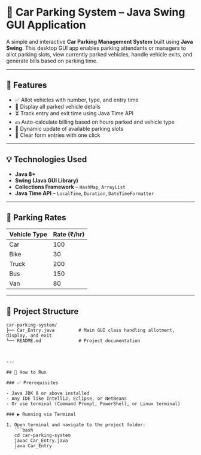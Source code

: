 # 🚗 Car Parking System – Java Swing GUI Application

A simple and interactive **Car Parking Management System** built using **Java Swing**. This desktop GUI app enables parking attendants or managers to allot parking slots, view currently parked vehicles, handle vehicle exits, and generate bills based on parking time.

---

## 🔧 Features

- ✅ Allot vehicles with number, type, and entry time
- 📃 Display all parked vehicle details
- ⏳ Track entry and exit time using Java Time API
- 💵 Auto-calculate billing based on hours parked and vehicle type
- 🧮 Dynamic update of available parking slots
- 🧼 Clear form entries with one click

---

## 💡 Technologies Used

- **Java 8+**
- **Swing (Java GUI Library)**
- **Collections Framework** – `HashMap`, `ArrayList`
- **Java Time API** – `LocalTime`, `Duration`, `DateTimeFormatter`

---

## 🧮 Parking Rates

| Vehicle Type | Rate (₹/hr) |
|--------------|------------|
| Car          | 100        |
| Bike         | 30         |
| Truck        | 200        |
| Bus          | 150        |
| Van          | 80         |

---

## 📁 Project Structure

```text
car-parking-system/
├── Car_Entry.java         # Main GUI class handling allotment, display, and exit
└── README.md              # Project documentation



---

## 🚀 How to Run

### ✅ Prerequisites

- Java JDK 8 or above installed  
- Any IDE like IntelliJ, Eclipse, or NetBeans  
- Or use terminal (Command Prompt, PowerShell, or Linux terminal)

### ▶️ Running via Terminal

1. Open terminal and navigate to the project folder:
   ```bash
   cd car-parking-system
   javac Car_Entry.java
   java Car_Entry

